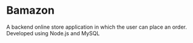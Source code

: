 # Bamazon
A backend online store application in which the user can place an order. 
Developed using Node.js and MySQL
